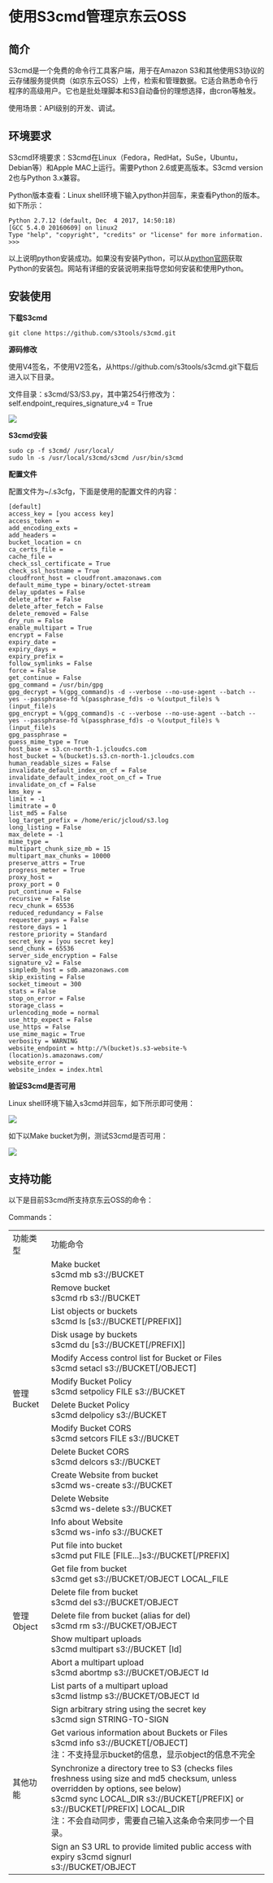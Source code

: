 # 使用S3cmd管理京东云OSS

## 简介

S3cmd是一个免费的命令行工具客户端，用于在Amazon S3和其他使用S3协议的云存储服务提供商（如京东云OSS）上传，检索和管理数据。它适合熟悉命令行程序的高级用户。它也是批处理脚本和S3自动备份的理想选择，由cron等触发。

使用场景：API级别的开发、调试。

## 环境要求

S3cmd环境要求：S3cmd在Linux（Fedora，RedHat，SuSe，Ubuntu，Debian等）和Apple MAC上运行。需要Python 2.6或更高版本。S3cmd version 2也与Python 3.x兼容。

Python版本查看：Linux shell环境下输入python并回车，来查看Python的版本。如下所示：
```
Python 2.7.12 (default, Dec  4 2017, 14:50:18) 
[GCC 5.4.0 20160609] on linux2
Type "help", "copyright", "credits" or "license" for more information.
>>>
```
以上说明python安装成功。如果没有安装Python，可以从[python官网](https://www.python.org/?spm=a2c4g.11186623.2.4.YmMQuB)获取Python的安装包。网站有详细的安装说明来指导您如何安装和使用Python。

## 安装使用

**下载S3cmd**
```
git clone https://github.com/s3tools/s3cmd.git
```
**源码修改**

使用V4签名，不使用V2签名，从https://github.com/s3tools/s3cmd.git下载后进入以下目录。

文件目录：s3cmd/S3/S3.py，其中第254行修改为：self.endpoint_requires_signature_v4 = True

![](https://github.com/jdcloudcom/cn/blob/edit/image/Object-Storage-Service/OSS-091.png)

**S3cmd安装**
```
sudo cp -f s3cmd/ /usr/local/
sudo ln -s /usr/local/s3cmd/s3cmd /usr/bin/s3cmd
```

**配置文件**

配置文件为~/.s3cfg，下面是使用的配置文件的内容：
```
[default]
access_key = [you access key]
access_token = 
add_encoding_exts = 
add_headers = 
bucket_location = cn
ca_certs_file = 
cache_file = 
check_ssl_certificate = True
check_ssl_hostname = True
cloudfront_host = cloudfront.amazonaws.com
default_mime_type = binary/octet-stream
delay_updates = False
delete_after = False
delete_after_fetch = False
delete_removed = False
dry_run = False
enable_multipart = True
encrypt = False
expiry_date = 
expiry_days = 
expiry_prefix = 
follow_symlinks = False
force = False
get_continue = False
gpg_command = /usr/bin/gpg
gpg_decrypt = %(gpg_command)s -d --verbose --no-use-agent --batch --yes --passphrase-fd %(passphrase_fd)s -o %(output_file)s %(input_file)s
gpg_encrypt = %(gpg_command)s -c --verbose --no-use-agent --batch --yes --passphrase-fd %(passphrase_fd)s -o %(output_file)s %(input_file)s
gpg_passphrase = 
guess_mime_type = True
host_base = s3.cn-north-1.jcloudcs.com
host_bucket = %(bucket)s.s3.cn-north-1.jcloudcs.com
human_readable_sizes = False
invalidate_default_index_on_cf = False
invalidate_default_index_root_on_cf = True
invalidate_on_cf = False
kms_key = 
limit = -1
limitrate = 0
list_md5 = False
log_target_prefix = /home/eric/jcloud/s3.log
long_listing = False
max_delete = -1
mime_type = 
multipart_chunk_size_mb = 15
multipart_max_chunks = 10000
preserve_attrs = True
progress_meter = True
proxy_host = 
proxy_port = 0
put_continue = False
recursive = False
recv_chunk = 65536
reduced_redundancy = False
requester_pays = False
restore_days = 1
restore_priority = Standard
secret_key = [you secret key]
send_chunk = 65536
server_side_encryption = False
signature_v2 = False
simpledb_host = sdb.amazonaws.com
skip_existing = False
socket_timeout = 300
stats = False
stop_on_error = False
storage_class = 
urlencoding_mode = normal
use_http_expect = False
use_https = False
use_mime_magic = True
verbosity = WARNING
website_endpoint = http://%(bucket)s.s3-website-%(location)s.amazonaws.com/
website_error = 
website_index = index.html
```

**验证S3cmd是否可用**

Linux shell环境下输入s3cmd并回车，如下所示即可使用：

![](https://github.com/jdcloudcom/cn/blob/edit/image/Object-Storage-Service/OSS-092.png)

如下以Make bucket为例，测试S3cmd是否可用：

![](https://github.com/jdcloudcom/cn/blob/edit/image/Object-Storage-Service/OSS-093.png)

## 支持功能

以下是目前S3cmd所支持京东云OSS的命令：

Commands：

<table>
<tr>
    <td>功能类型</td>
    <td>功能命令</td>
</tr>
<tr>
    <td rowspan="12"> 管理Bucket</td>
    <td>Make bucket<br>s3cmd mb s3://BUCKET</td>
</tr>
<tr>
    <td>Remove bucket<br>s3cmd rb s3://BUCKET</td>
</tr>
<tr>
    <td>List objects or buckets<br>s3cmd ls [s3://BUCKET[/PREFIX]]</td>
</tr>
<tr>
    <td>Disk usage by buckets<br>s3cmd du [s3://BUCKET[/PREFIX]]</td>
</tr>
<tr>
    <td>Modify Access control list for Bucket or Files<br>s3cmd setacl s3://BUCKET[/OBJECT]</td>
</tr>
<tr>
    <td>Modify Bucket Policy<br>s3cmd setpolicy FILE s3://BUCKET</td>
</tr>
<tr>
    <td>Delete Bucket Policy<br>s3cmd delpolicy s3://BUCKET</td>
</tr>
<tr>
    <td>Modify Bucket CORS<br>s3cmd setcors FILE s3://BUCKET</td>
</tr>
 <tr>
    <td>Delete Bucket CORS<br>s3cmd delcors s3://BUCKET</td>
</tr>
 <tr>
    <td>Create Website from bucket<br>s3cmd ws-create s3://BUCKET</td>
</tr>
 <tr>
    <td>Delete Website<br>s3cmd ws-delete s3://BUCKET</td>
</tr>
 <tr>
    <td>Info about Website<br>s3cmd ws-info s3://BUCKET</td>
</tr> 
<tr>
    <td rowspan="7"> 管理Object</td>
    <td>Put file into bucket<br>s3cmd put FILE [FILE...]s3://BUCKET[/PREFIX]</td>
</tr>
<tr>
    <td>Get file from bucket<br>s3cmd get s3://BUCKET/OBJECT LOCAL_FILE</td>
</tr>
<tr>
    <td>Delete file from bucket<br>s3cmd del s3://BUCKET/OBJECT</td>
</tr>
<tr>
    <td>Delete file from bucket (alias for del)<br>s3cmd rm s3://BUCKET/OBJECT</td>
</tr>
<tr>
    <td>Show multipart uploads<br>s3cmd multipart s3://BUCKET [Id]</td>
</tr>
<tr>
    <td>Abort a multipart upload<br>s3cmd abortmp s3://BUCKET/OBJECT Id</td>
</tr>
<tr>
    <td>List parts of a multipart upload<br>s3cmd listmp s3://BUCKET/OBJECT Id</td>
</tr>
<tr>
    <td rowspan="4"> 其他功能</td>
    <td>Sign arbitrary string using the secret key<br>s3cmd sign STRING-TO-SIGN</td>
</tr>
<tr>
    <td>Get various information about Buckets or Files<br>s3cmd info s3://BUCKET[/OBJECT]<br>注：不支持显示bucket的信息，显示object的信息不完全</td>
</tr>
<tr>
    <td>Synchronize a directory tree to S3 (checks files freshness using size and md5 checksum, unless overridden by options, see below)<br>s3cmd sync LOCAL_DIR s3://BUCKET[/PREFIX] or s3://BUCKET[/PREFIX] LOCAL_DIR<br>注：不会自动同步，需要自己输入这条命令来同步一个目录。</td>
</tr>
<tr>
    <td>Sign an S3 URL to provide limited public access with expiry s3cmd signurl<br>s3://BUCKET/OBJECT <expiry_epoch|+expiry_offset></td>
</tr>
</table>


